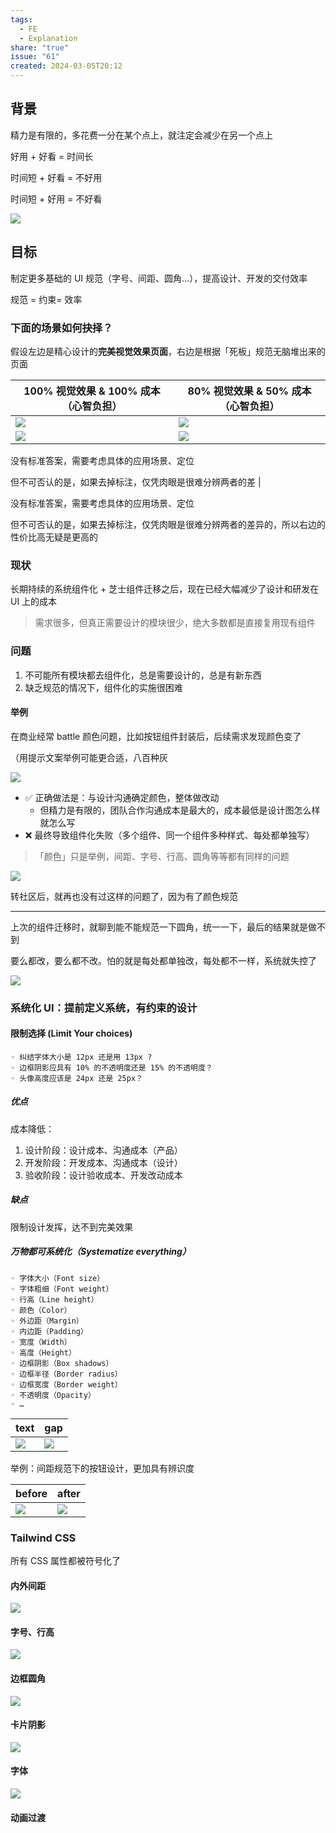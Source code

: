 ```yaml
---  
tags:  
  - FE  
  - Explanation  
share: "true"  
issue: "61"  
created: 2024-03-05T20:12  
---  
```

  
## 背景  
  
精力是有限的，多花费一分在某个点上，就注定会减少在另一个点上  
  
好用 + 好看 = 时间长  
  
时间短 + 好看 = 不好用  
  
时间短 + 好用 = 不好看  
  
![](https://raw.githubusercontent.com/lei4519/picture-bed/main/images/Pasted%20image%2020240415181239.png)  
  
## 目标  
  
制定更多基础的 UI 规范（字号、间距、圆角...），提高设计、开发的交付效率  
  
规范 = 约束= 效率  
  
### 下面的场景如何抉择？  
  
假设左边是精心设计的**完美视觉效果页面**，右边是根据「死板」规范无脑堆出来的页面  
  
| **100% 视觉效果 & 100% 成本（心智负担）**                                                                  | **80% 视觉效果 & 50% 成本（心智负担）**                                                                    |  
| ---------------------------------------------------------------------------------------------------------- | ---------------------------------------------------------------------------------------------------------- |  
| ![](https://raw.githubusercontent.com/lei4519/picture-bed/main/images/Pasted%20image%2020240327135037.png) | ![](https://raw.githubusercontent.com/lei4519/picture-bed/main/images/Pasted%20image%2020240415180746.png) |  
| ![](https://raw.githubusercontent.com/lei4519/picture-bed/main/images/Pasted%20image%2020240415180758.png) | ![](https://raw.githubusercontent.com/lei4519/picture-bed/main/images/Pasted%20image%2020240415180808.png) |  
  
没有标准答案，需要考虑具体的应用场景、定位  
  
但不可否认的是，如果去掉标注，仅凭肉眼是很难分辨两者的差 |  
  
没有标准答案，需要考虑具体的应用场景、定位  
  
但不可否认的是，如果去掉标注，仅凭肉眼是很难分辨两者的差异的，所以右边的性价比高无疑是更高的  
  
### 现状  
  
长期持续的系统组件化 + 芝士组件迁移之后，现在已经大幅减少了设计和研发在 UI 上的成本  
  
> 需求很多，但真正需要设计的模块很少，绝大多数都是直接复用现有组件  
  
### 问题  
  
1. 不可能所有模块都去组件化，总是需要设计的，总是有新东西  
2. 缺乏规范的情况下，组件化的实施很困难  
  
#### 举例  
  
在商业经常 battle 颜色问题，比如按钮组件封装后，后续需求发现颜色变了  
  
（用提示文案举例可能更合适，八百种灰  
  
![](https://raw.githubusercontent.com/lei4519/picture-bed/main/images/Pasted%20image%2020240415181253.png)  
  
- ✅ 正确做法是：与设计沟通确定颜色，整体做改动  
  - 但精力是有限的，团队合作沟通成本是最大的，成本最低是设计图怎么样就怎么写  
- ❌ 最终导致组件化失败（多个组件、同一个组件多种样式、每处都单独写）  
  
> 「颜色」只是举例，间距、字号、行高、圆角等等都有同样的问题  
  
![](https://raw.githubusercontent.com/lei4519/picture-bed/main/images/Pasted%20image%2020240415181504.png)  
  
转社区后，就再也没有过这样的问题了，因为有了颜色规范  
  
---  
  
上次的组件迁移时，就聊到能不能规范一下圆角，统一一下，最后的结果就是做不到  
  
要么都改，要么都不改。怕的就是每处都单独改，每处都不一样，系统就失控了  
  
![](https://raw.githubusercontent.com/lei4519/picture-bed/main/images/Pasted%20image%2020240415181325.png)  
  
### 系统化 UI：提前定义系统，有约束的设计  
  
#### 限制选择 (Limit Your choices)  
  
    ◦ 纠结字体大小是 12px 还是用 13px ?  
    ◦ 边框阴影应具有 10% 的不透明度还是 15% 的不透明度？  
    ◦ 头像高度应该是 24px 还是 25px？  
  
##### 优点  
  
成本降低：  
  
1. 设计阶段：设计成本、沟通成本（产品）  
2. 开发阶段：开发成本、沟通成本（设计）  
3. 验收阶段：设计验收成本、开发改动成本  
  
##### 缺点  
  
限制设计发挥，达不到完美效果  
  
##### 万物都可系统化（Systematize everything）  
  
    ◦ 字体大小（Font size）  
    ◦ 字体粗细（Font weight）  
    ◦ 行高（Line height）  
    ◦ 颜色（Color）  
    ◦ 外边距（Margin）  
    ◦ 内边距（Padding）  
    ◦ 宽度（Width）  
    ◦ 高度（Height）  
    ◦ 边框阴影（Box shadows）  
    ◦ 边框半径（Border radius）  
    ◦ 边框宽度（Border weight）  
    ◦ 不透明度（Opacity）  
    ◦ …  
  
| text                                                                                                       | gap                                                                                                        |  
| ---------------------------------------------------------------------------------------------------------- | ---------------------------------------------------------------------------------------------------------- |  
| ![](https://raw.githubusercontent.com/lei4519/picture-bed/main/images/Pasted%20image%2020240415181543.png) | ![](https://raw.githubusercontent.com/lei4519/picture-bed/main/images/Pasted%20image%2020240415181552.png) |  
  
举例：间距规范下的按钮设计，更加具有辨识度  
  
| before                                                                                                     | after                                                                                                      |  
| ---------------------------------------------------------------------------------------------------------- | ---------------------------------------------------------------------------------------------------------- |  
| ![](https://raw.githubusercontent.com/lei4519/picture-bed/main/images/Pasted%20image%2020240415181635.png) | ![](https://raw.githubusercontent.com/lei4519/picture-bed/main/images/Pasted%20image%2020240415181649.png) |  
  
### Tailwind CSS  
  
所有 CSS 属性都被符号化了  
  
#### 内外间距  
  
![](https://raw.githubusercontent.com/lei4519/picture-bed/main/images/Pasted%20image%2020240415181719.png)  
  
#### 字号、行高  
  
![](https://raw.githubusercontent.com/lei4519/picture-bed/main/images/Pasted%20image%2020240415181726.png)  
  
#### 边框圆角  
  
![](https://raw.githubusercontent.com/lei4519/picture-bed/main/images/Pasted%20image%2020240415181733.png)  
  
#### 卡片阴影  
  
![](https://raw.githubusercontent.com/lei4519/picture-bed/main/images/Pasted%20image%2020240415181739.png)  
  
#### 字体  
  
![](https://raw.githubusercontent.com/lei4519/picture-bed/main/images/Pasted%20image%2020240415181745.png)  
  
#### 动画过渡  
